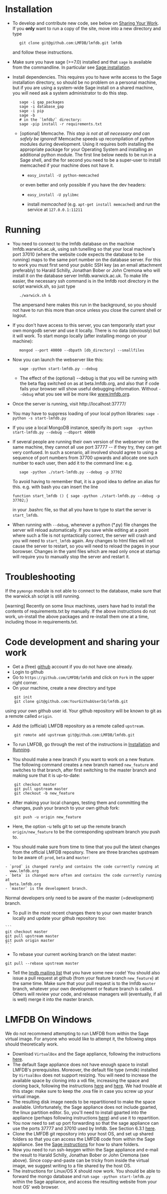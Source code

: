 Installation
============

* To develop and contribute new code, see below on [Sharing Your
  Work](https://github.com/LMFDB/lmfdb/blob/master/GettingStarted.md#code-development-and-sharing-your-work). If you **only** want to run a copy of the site,
  move into a new directory and type

  ```
     git clone git@github.com:LMFDB/lmfdb.git lmfdb
  ```

  and follow these instructions.

* Make sure you have sage (>=7.0) installed and that
  `sage` is available from the commandline.  In particular see
  [Sage installation](http://doc.sagemath.org/html/en/installation/source.html).

* Install dependencies.  This requires you to have write access to the
  Sage installation directory, so should be no problem on a personal
  machine, but if you are using a system-wide Sage install on a shared
  machine, you will need ask a system administrator to do this step.

   ```
      sage -i gap_packages
      sage -i database_gap
      sage -i pip
      sage -b
      # in the `lmfdb/` directory:
      sage -pip install -r requirements.txt
   ```
  * [optional] Memcache.  *This step is not at all necessary and can
    safely be ignored!* Memcache speeds up recompilation of python
    modules during development.  Using it requires both installing the
    appropriate package for your Operating System and installing an
    additional python module.  The first line below needs to be run in
    a Sage shell, and the for second you need to be a super-user to
    install memcached if your machine does not have it.

    * `easy_install -U python-memcached`

    or even better and only possible if you have the dev headers:

    * `easy_install -U pylibmc`

    * install *memcached* (e.g. ` apt-get install memcached `) and
    run the service at `127.0.0.1:11211`

Running
=======

* You need to connect to the lmfdb database on the machine
  lmfdb.warwick.ac.uk, using ssh tunelling so that your local
  machine's port 37010 (where the website code expects the database to
  be running) maps to the same port number on the database server.
  For this to work you must first send your public SSH key (as an
  email attachment preferably) to Harald Schilly, Jonathan Bober or
  John Cremona who will install it on the database server
  lmfdb.warwick.ac.uk.  To make life easier, the necessary ssh command
  is in the lmfdb root directory in the script warwick.sh, so just
  type

  ```
     ./warwick.sh &
  ```

  The ampersand here makes this run in the background, so you should
  not have to run this more than once unless you close the current
  shell or logout.

* If you don't have access to this server, you can temporarily start
    your own mongodb server and use it locally.  There is no data
    (obviously) but it will work.  To start mongo locally (after
    installing mongo on your machine):

    ```
       mongod --port 40000 --dbpath [db_directory] --smallfiles
    ```

* Now you can launch the webserver like this:

  ```
     sage -python start-lmfdb.py --debug
  ```

  * The effect of the (optional) --debug is that you will be running
  with the beta flag switched on as at beta.lmfdb.org, and also that
  if code fails your browser will show useful debugging information.
  Without `--debug` what you see will be more like www.lmfdb.org.

* Once the server is running, visit http://localhost:37777/

* You may have to suppress loading of your local python libraries: `sage -python -s start-lmfdb.py`

* If you use a local MongoDB instance, specify its port:  `sage  -python start-lmfdb.py --debug --dbport 40000`

* If several people are running their own version of the webserver on
    the same machine, they cannot all use port 37777 -- if they try,
    they can get very confused.  In such a scenario, all involved
    should agree to using a sequence of port numbers from 37700
    upwards and allocate one such number to each user, then add it to
    the command line: e.g.

    ```
       sage -python ./start-lmfdb.py --debug -p 37702
    ```

    To avoid having to remember that, it is a good idea to define an
    alias for this.  e.g. with bash you can insert the line

    ```
    function start_lmfdb () { sage -python ./start-lmfdb.py --debug -p 37702;}
    ```

    in your .bashrc file, so that all you have to type to start the
    server is `start_lmfdb`.

* When running with `--debug`, whenever a python (*.py) file changes
      the server will reload automatically.  If you save while editing
      at a point where such a file is not syntactically correct, the
      server will crash and you will need to `start_lmfdb` again.   Any
      changes to html files will not cause the server to restart, so
      you will need to reload the pages in your borowser.  Changes in
      the yaml files which are read only once at startup will require
      you to manually stop the server and restart it.

Troubleshooting
===============

If the `pymongo` module is not able to connect to the database, make
sure that the warwick.sh script is still running.

[warning] Recently on some linux machines, users have had to install the
contents of requirements.txt by manually.  If the above instructions do not
work, un-install the above packages and re-install them one at a time,
including those in requirements.txt.

Code development and sharing your work
======================================

 * Get a (free) [github](https://github.com/) account if you do not have one
   already.
 * Login to github
 * Go to `https://github.com/LMFDB/lmfdb` and click on `Fork` in the upper
   right corner.
 * On your machine, create a new directory and type

```
    git init
    git clone git@github.com:YourGithubUserId/lmfdb.git
```

  using your own github user id.  Your github repository will be known
  to git as a remote called `origin`.

 * Add the (official) LMFDB repository as a remote called `upstream`.

```
    git remote add upstream git@github.com:LMFDB/lmfdb.git
```
 * To run LMFDB, go through the rest of the instructions in
   [Installation](https://github.com/LMFDB/lmfdb/blob/master/GettingStarted.md#installation) and
   [Running](https://github.com/LMFDB/lmfdb/blob/master/GettingStarted.md#running).

 * You should make a new branch if you want to work on a new feature.
   The following command creates a new branch named `new_feature` and
   switches to that branch, after first switching to the master branch
   and making sure that it is up-to-date:

```
    git checkout master
    git pull upstream master
    git checkout -b new_feature
```

 * After making your local changes, testing them and committing the
   changes, push your branch to your own github fork:

```
    git push -u origin new_feature
```

   * Here, the option -u tells git to set up the remote branch
   `origin/new_feature` to be the corresponding upstream  branch you
   push to.

   * You should make sure from time to time that you pull the latest
  changes from the official LMFDB repository.  There are three
  branches upstream to be aware of: `prod`, `beta` and `master`:

    - `prod` is changed rarely and contains the code currently running at
      www.lmfdb.org
    - `beta` is changed more often and contains the code currently running at
      beta.lmfdb.org
    - `master` is the development branch.

   Normal developers only need to be aware of the master
   (=development) branch.

   * To pull in the most recent changes there to your own master
     branch locally and update your github repository too:

    ```
    git checkout master
    git pull upstream master
    git push origin master
    ```

   * To rebase your current working branch on the latest master:

   ```
   git pull --rebase upstream master
   ```

   * Tell the [lmdb mailing
     list](https://groups.google.com/forum/#!forum/lmdb) that you have
     some new code!  You should also issue a pull request at github
     (from your feature branch `new_feature`) at the same time.  Make
     sure that your pull request is to the lmfdb `master` branch,
     whatever your own development or feature branch is called.
     Others will review your code, and release managers will
     (eventually, if all is well) merge it into the master branch.

LMFDB On Windows
================

We do not recommend attempting to run LMFDB from within the Sage virtual image.
For anyone who would like to attempt it, the following steps should theoretically work.

 * Download `VirtualBox` and the Sage appliance, following the instructions [here](http://wiki.sagemath.org/SageAppliance).
 * The default Sage appliance does not have enough space to install LMFDB's prerequisites.  Moreover, the default
   file type (vmdk) installed by `VirtualBox` does not support resizing.  You will need to
   increase the available space by cloning into a vdi file, increasing the space and cloning back, following the
   instructions [here](http://stackoverflow.com/questions/11659005/how-to-resize-a-virtualbox-vmdk-file) and
   [here](http://www.howtogeek.com/124622/how-to-enlarge-a-virtual-machines-disk-in-virtualbox-or-vmware/).  We had
   trouble at this stage: make sure to keep the .ova file in case you screw up your virtual image.
 * The resulting disk image needs to be repartitioned to make the space available.  Unfortunately, the Sage appliance
   does not include gparted, the linux partition editor.  So, you'll need to install gparted into the appliance
   (perhaps following instructions [here](https://gembuls.wordpress.com/2011/02/12/how-to-install-epel-repository-on-centos/))
   and use it to repartition.
 * You now need to set up port forwarding so that the sage appliance can use the ports 37777 and 37010 used by lmfdb.
   See Section 6.3.1 [here](https://www.virtualbox.org/manual/ch06.html).
 * Clone the LMFDB git repository into your host OS, and set up shared folders so that you can access
   the LMFDB code from within the Sage appliance.  See the [Sage instructions](http://wiki.sagemath.org/SageAppliance) for how to share folders.
 * Now you need to run ssh-keygen within the Sage appliance and e-mail the result to Harald Schilly, Jonathan Bober or John Cremona (see above).
   Since copy-and-paste can be tricky from inside the virtual image, we suggest writing to a file shared by the host OS.
 * The instructions for Linux/OS X should now work.  You should be able to forward the mongo database and run `sage -python start-lmfdb.py` within the Sage appliance,
   and access the resulting website from your host OS' web browser.
